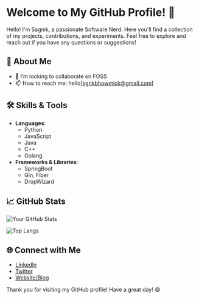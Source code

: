 # Welcome to My GitHub Profile! 👋

Hello! I'm Sagnik, a passionate Software Nerd. Here you'll find a collection of my projects, contributions, and experiments. Feel free to explore and reach out if you have any questions or suggestions!

## 🚀 About Me

- 🌱 I’m looking to collaborate on FOSS
- 📫 How to reach me: hello[sgnkbhowmick@gmail.com]

## 🛠️ Skills & Tools

- **Languages**:
    - Python
    - JavaScript
    - Java
    - C++
    - Golang
- **Frameworks & Libraries**:
    - SpringBoot
    - Gin, Fiber
    - DropWizard

## 📈 GitHub Stats

![Your GitHub Stats](https://github-readme-stats.vercel.app/api?username=Sagn1k&show_icons=true&theme=radical)

![Top Langs](https://github-readme-stats.vercel.app/api/top-langs/?username=Sagn1k&layout=compact&theme=radical)

<!-- ## 📂 Projects

Here are some of my favorite projects:

### [Project 1 Name](https://github.com/yourusername/project1)
- **Description**: A brief description of what this project is about.
- **Technologies Used**: [Technologies]

### [Project 2 Name](https://github.com/yourusername/project2)
- **Description**: A brief description of what this project is about.
- **Technologies Used**: [Technologies]

### [Project 3 Name](https://github.com/yourusername/project3)
- **Description**: A brief description of what this project is about.
- **Technologies Used**: [Technologies] -->

<!-- ## 🤝 Contributions

I love contributing to open source projects. Here are a few I've contributed to:

- [Repository 1](https://github.com/repository1)
- [Repository 2](https://github.com/repository2)
- [Repository 3](https://github.com/repository3) -->

## 🌐 Connect with Me

- [LinkedIn](https://www.linkedin.com/in/hellosagnik)
- [Twitter](https://x.com/thefarzibatman)
- [Website/Blog](https://mesagnik.in)

Thank you for visiting my GitHub profile! Have a great day! 😄
